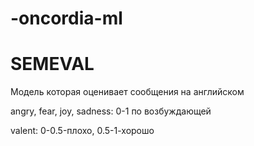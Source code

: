 # -oncordia-ml


# SEMEVAL

Модель которая оценивает сообщения на английском

angry, fear, joy, sadness: 0-1 по возбуждающей

valent: 0-0.5-плохо, 0.5-1-хорошо